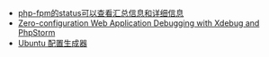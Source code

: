 - [php-fpm的status可以查看汇总信息和详细信息](https://www.cnblogs.com/tinywan/p/6848269.html)
- [Zero-configuration Web Application Debugging with Xdebug and PhpStorm](https://confluence.jetbrains.com/display/PhpStorm/Zero-configuration+Web+Application+Debugging+with+Xdebug+and+PhpStorm)
- [Ubuntu 配置生成器 ](https://mirrors.ustc.edu.cn/repogen/)